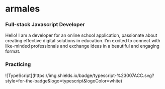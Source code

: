 <h1>armales</h1>
<h3>Full-stack Javascript Developer</h3>
<p>Hello! I am a developer for an online school application, passionate about creating effective digital solutions in education. I’m excited to connect with like-minded professionals and exchange ideas in a beautiful and engaging format.</p>
<h3>Practicing</h3>
<p>![TypeScript](https://img.shields.io/badge/typescript-%23007ACC.svg?style=for-the-badge&logo=typescript&logoColor=white)</p>

